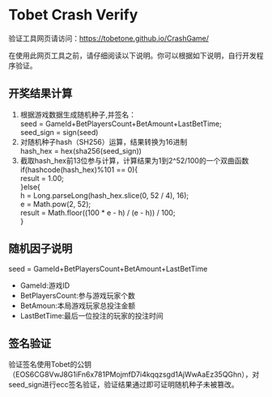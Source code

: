 # Tobet Crash Verify

验证工具网页请访问：https://tobetone.github.io/CrashGame/

在使用此网页工具之前，请仔细阅读以下说明。你可以根据如下说明，自行开发程序验证。
## 开奖结果计算
  1. 根据游戏数据生成随机种子,并签名：  
    seed = GameId+BetPlayersCount+BetAmount+LastBetTime;  
    seed_sign = sign(seed)  
  2. 对随机种子hash（SH256）运算，结果转换为16进制  
    hash_hex = hex(sha256(seed_sign))   
  4. 截取hash_hex前13位参与计算，计算结果为1到2^52/100的一个双曲函数  
    if(hashcode(hash_hex)%101 == 0){  
       result = 1.00;  
    }else{  
       h = Long.parseLong(hash_hex.slice(0, 52 / 4), 16);  
       e = Math.pow(2, 52);  
       result = Math.floor((100 * e - h) / (e - h)) / 100;  
    }
## 随机因子说明
   seed = GameId+BetPlayersCount+BetAmount+LastBetTime
*  GameId:游戏ID
*  BetPlayersCount:参与游戏玩家个数
*  BetAmoun:本局游戏玩家总投注金额
*  LastBetTime:最后一位投注的玩家的投注时间
## 签名验证
   验证签名使用Tobet的公钥（EOS6CG8VwJ8G1iFn6x781PMojmfD7i4kqqzsgd1AjWwAaEz35QGhn），对seed_sign进行ecc签名验证，验证结果通过即可证明随机种子未被篡改。
